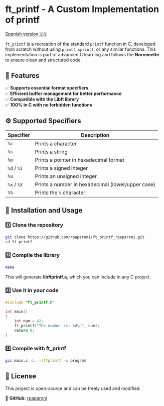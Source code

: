 # ft_printf - A Custom Implementation of printf  

[Spanish version 🇪🇸](README_es.md)

`ft_printf` is a recreation of the standard `printf` function in C, developed from scratch without using `printf`, `sprintf`, or any similar functions. This implementation is part of advanced C learning and follows the **Norminette** to ensure clean and structured code.

## 📌 **Features**
✅ **Supports essential format specifiers**  
✅ **Efficient buffer management for better performance**  
✅ **Compatible with the Libft library**  
✅ **100% in C with no forbidden functions**  

## ⚙️ **Supported Specifiers**
| Specifier | Description |
|-----------|------------|
| `%c` | Prints a character |
| `%s` | Prints a string |
| `%p` | Prints a pointer in hexadecimal format |
| `%d` / `%i` | Prints a signed integer |
| `%u` | Prints an unsigned integer |
| `%x` / `%X` | Prints a number in hexadecimal (lower/upper case) |
| `%%` | Prints the `%` character |

## 🚀 **Installation and Usage**
### 1️⃣ **Clone the repository**  
```bash
git clone https://github.com/rpaparoni/ft_printf_rpaparoni.git
cd ft_printf
```
### 2️⃣ **Compile the library**  
```bash
make
```
This will generate **libftprintf.a**, which you can include in any C project.  

### 3️⃣ **Use it in your code**  
```c
#include "ft_printf.h"

int main()
{
    int num = 42;
    ft_printf("The number is: %d\n", num);
    return 0;
}
```

### 4️⃣ **Compile with ft_printf**  
```bash
gcc main.c -L. -lftprintf -o program
```

## 📜 **License**  
This project is open-source and can be freely used and modified.  
  
🐙 **GitHub:** [rpaparoni](https://github.com/rpaparoni) 

